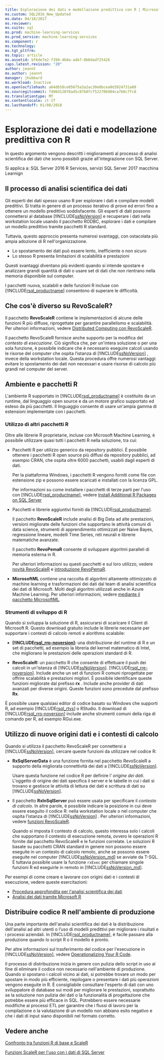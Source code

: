 ```yaml
---
title: Esplorazione dei dati e modellazione predittiva con R | Microsoft Docs
ms.custom: SQL2016_New_Updated
ms.date: 04/18/2017
ms.reviewer: 
ms.suite: sql
ms.prod: machine-learning-services
ms.prod_service: machine-learning-services
ms.component: r
ms.technology: 
ms.tgt_pltfrm: 
ms.topic: article
ms.assetid: bf6de7e2-f394-4b8a-a4b7-0b8dadf25426
caps.latest.revision: "20"
author: jeannt
ms.author: jeannt
manager: jhubbard
ms.workload: Inactive
ms.openlocfilehash: a64db58ce05675a3a2ac30e0bcea0d3924731a08
ms.sourcegitcommit: f486d12078a45c87b0fcf52270b904ca7b0c7fc8
ms.translationtype: MT
ms.contentlocale: it-IT
ms.lasthandoff: 01/08/2018
---
```

# <a name="data-exploration-and-predictive-modeling-with-r"></a>Esplorazione dei dati e modellazione predittiva con R

In questo argomento vengono descritti i miglioramenti al processo di analisi scientifica dei dati che sono possibili grazie all'integrazione con SQL Server.

Si applica a: SQL Server 2016 R Services, servizi SQL Server 2017 macchina Learnign

## <a name="the-data-science-process"></a>Il processo di analisi scientifica dei dati

Gli esperti dei dati spesso usano R per esplorare i dati e compilare modelli predittivi. Si tratta in genere di un processo iterativo di prove ed errori fino a ottenere un modello predittivo soddisfacente. Gli esperti di dati possono connettersi al database [!INCLUDE[ssNoVersion](../../includes/ssnoversion-md.md)] e recuperare i dati nella workstation locale usando il pacchetto RODBC, esplorare i dati e compilare un modello predittivo tramite pacchetti R standard.

Tuttavia, questo approccio presenta numerosi svantaggi, con ostacolata più ampia adozione di R nell'organizzazione. 

+ Lo spostamento dei dati può essere lento, inefficiente o non sicuro
+ Lo stesso R presenta limitazioni di scalabilità e prestazioni

Questi svantaggi diventano più evidenti quando si intende spostare e analizzare grandi quantità di dati o usare set di dati che non rientrano nella memoria disponibile sul computer.

I pacchetti nuova, scalabili e delle funzioni R incluse con [!INCLUDE[rsql_productname](../../includes/rsql-productname-md.md)] consentono di superare le difficoltà. 

## <a name="whats-different-about-revoscaler"></a>Che cos'è diverso su RevoScaleR?

Il pacchetto **RevoScaleR** contiene le implementazioni di alcune delle funzioni R più diffuse, riprogettate per garantire parallelismo e scalabilità. Per ulteriori informazioni, vedere [Distributed Computing con RevoScaleR](https://msdn.microsoft.com/microsoft-r/scaler-distributed-computing).

Il pacchetto RevoScaleR fornisce anche supporto per la modifica del *contesto di esecuzione*. Ciò significa che, per un'intera soluzione o per una sola funzione, è possibile indicare che è necessario eseguire calcoli usando le risorse del computer che ospita l’istanza di [!INCLUDE[ssNoVersion](../../includes/ssnoversion-md.md)] , invece della workstation locale. Questa procedura offre numerosi vantaggi: evitare lo spostamento dei dati non necessari e usare risorse di calcolo più grandi nel computer del server.

## <a name="r-environment-and-packages"></a>Ambiente e pacchetti R

L'ambiente R supportato in [!INCLUDE[rsql_productname](../../includes/rsql-productname-md.md)] è costituito da un runtime, dal linguaggio open source e da un motore grafico supportato ed esteso da più pacchetti. Il linguaggio consente di usare un'ampia gamma di estensioni implementate con i pacchetti.  

### <a name="using-other-r-packages"></a>Utilizzo di altri pacchetti R

Oltre alle librerie R proprietarie, incluse con Microsoft Machine Learning, è possibile utilizzare quasi tutti i pacchetti R nella soluzione, tra cui:

+ Pacchetti R per utilizzo generico da repository pubblici. È possibile ottenere i pacchetti R open source più diffusi da repository pubblici, ad esempio CRAN, che ospita oltre 6000 pacchetti, usabili dagli esperti di dati.
  
  Per la piattaforma Windows, i pacchetti R vengono forniti come file con estensione zip e possono essere scaricati e installati con la licenza GPL.  
  
  Per informazioni su come installare i pacchetti di terze parti per l'uso con [!INCLUDE[rsql_productname](../../includes/rsql-productname-md.md)], vedere [Install Additional R Packages on SQL Server](../../advanced-analytics/r/install-additional-r-packages-on-sql-server.md)  
  
+ Pacchetti e librerie aggiuntivi forniti da [!INCLUDE[rsql_productname](../../includes/rsql-productname-md.md)].   
  
     Il pacchetto **RevoScaleR** include analisi di Big Data ad alte prestazioni, versioni migliorate delle funzioni che supportano le attività comuni di data science, strumenti di apprendimento ottimizzati per Naive Bayes, regressione lineare, modelli Time Series, reti neurali e librerie matematiche avanzate.  
  
     Il pacchetto **RevoPemaR** consente di sviluppare algoritmi paralleli di memoria esterna in R.  
  
     Per ulteriori informazioni su questi pacchetti e sul loro utilizzo, vedere [novità RevoScaleR](https://msdn.microsoft.com/microsoft-r/scaler-user-guide-introduction) e [introduzione RevoPemaR](https://msdn.microsoft.com/microsoft-r/pemar-getting-started). 

+ **MicrosoftML** contiene una raccolta di algoritmi altamente ottimizzato di machine learning e trasformazioni dei dati dal team di analisi scientifica dei dati di Microsoft. Molti degli algoritmi utilizzati anche in Azure Machine Learning. Per ulteriori informazioni, vedere [mediante il pacchetto MicrosoftML](../../advanced-analytics/using-the-microsoftml-package.md).

### <a name="r-development-tools"></a>Strumenti di sviluppo di R

Quando si sviluppa la soluzione di R, assicurarsi di scaricare il Client di Microsoft R. Questo download gratuito include le librerie necessarie per supportare i contesti di calcolo remoti e alorithms scalabile:

+ **[!INCLUDE[rsql_rro-noversion](../../includes/rsql-rro-noversion-md.md)]:** una distribuzione del runtime di R e un set di pacchetti, ad esempio la libreria del kernel matematico di Intel, che migliorano le prestazioni delle operazioni standard di R.  
  
+ **RevoScaleR:** un pacchetto R che consente di effettuare il push dei calcoli in un'istanza di [!INCLUDE[ssNoVersion](../../includes/ssnoversion-md.md)]. [!INCLUDE[rsql_rre-noversion](../../includes/rsql-rre-noversion-md.md)]. Include anche un set di funzioni R comuni riprogettate per offrire scalabilità e prestazioni migliori. È possibile identificare queste funzioni migliorate dal prefisso **rx** . Include anche provider di dati avanzati per diverse origini. Queste funzioni sono precedute dal prefisso **Rx**.

È possibile usare qualsiasi editor di codice basato su Windows che supporti R, ad esempio [!INCLUDE[rsql_rtvs](../../includes/rsql-rtvs-md.md)] o RStudio. Il download di [!INCLUDE[rsql_rro-noversion](../../includes/rsql-rro-noversion-md.md)] include anche strumenti comuni della riga di comando per R, ad esempio RGui.exe.

## <a name="use-new-data-sources-and-compute-contexts"></a>Utilizzo di nuove origini dati e i contesti di calcolo

Quando si utilizza il pacchetto RevoScaleR per connettersi a [!INCLUDE[ssNoVersion](../../includes/ssnoversion-md.md)], cercare queste funzioni da utilizzare nel codice R:

+ **RxSqlServerData** è una funzione fornita nel pacchetto RevoScaleR a supporto della migliorata connettività dei dati a [!INCLUDE[ssNoVersion](../../includes/ssnoversion-md.md)].
  
     Usare questa funzione nel codice R per definire l’ *origine dei dati*. L'oggetto di origine dei dati specifica il server e le tabelle in cui i dati si trovano e gestisce le attività di lettura dei dati e scrittura di dati su [!INCLUDE[ssNoVersion](../../includes/ssnoversion-md.md)].
  
-   Il pacchetto **RxInSqlServer** può essere usata per specificare il *contesto di calcolo*.  In altre parole, è possibile indicare la posizione in cui deve essere eseguito il codice R: nella workstation locale o nel computer che ospita l’istanza di [!INCLUDE[ssNoVersion](../../includes/ssnoversion-md.md)] .  Per ulteriori informazioni, vedere [funzioni RevoScaleR](https://msdn.microsoft.com/microsoft-r/scaler/scaler).
  
     Quando si imposta il contesto di calcolo, questo interessa solo i calcoli che supportano il contesto di esecuzione remota, ovvero le operazioni R fornite dal pacchetto RevoScaleR e le funzioni correlate. Le soluzioni R basate su pacchetti CRAN standard in genere non possono essere eseguite in un contesto di calcolo remoto, anche se possono essere eseguite nel computer [!INCLUDE[ssNoVersion_md](../../includes/ssnoversion-md.md)] se avviate da T-SQL. È tuttavia possibile usare la funzione `rxExec` per chiamare singole funzioni R ed eseguirle in remoto in [!INCLUDE[ssNoVersion_md](../../includes/ssnoversion-md.md)].

Per esempi di come creare e lavorare con origini dati e i contesti di esecuzione, vedere queste esercitazioni:

+ [Procedura approfondita per l'analisi scientifica dei dati](../../advanced-analytics/tutorials/deepdive-data-science-deep-dive-using-the-revoscaler-packages.md)  
+  [Analisi dei dati tramite Microsoft R](https://msdn.microsoft.com/en-us/microsoft-r/data-analysis-in-microsoft-r)

## <a name="deploy-r-code-to-production"></a>Distribuire codice R nell'ambiente di produzione

Una parte importante dell'analisi scientifica dei dati è la distribuzione dell'analisi ad altri utenti o l’uso di modelli predittivi per migliorare i risultati e i processi aziendali. In [!INCLUDE[rsql_productname](../../includes/rsql-productname-md.md)], è facile passare alla produzione quando lo script R o il modello è pronto.

Per altre informazioni sul trasferimento del codice per l'esecuzione in [!INCLUDE[ssNoVersion](../../includes/ssnoversion-md.md)], vedere [Operationalizing Your R Code](../../advanced-analytics/r/operationalizing-your-r-code.md).

Il processo di distribuzione inizia in genere con pulizia dello script in uso al fine di eliminare il codice non necessario nell'ambiente di produzione. Quando si spostano i calcoli vicino ai dati, si potrebbe trovare un modo per spostare in modo più efficiente, riepilogare o presentare i dati più operazioni vengono eseguite in R.  È consigliabile consultare l'esperto di dati con uno sviluppatore di database sui modi per migliorare le prestazioni, soprattutto se la soluzione non pulizia dei dati o la funzionalità di progettazione che potrebbe essere più efficace in SQL. Potrebbero essere necessarie modifiche ai processi ETL per garantire che i flussi di lavoro per la compilazione o la valutazione di un modello non abbiano esito negativo e che i dati di input siano disponibili nel formato corretto.

## <a name="see-also"></a>Vedere anche

[Confronto tra funzioni R di base e ScaleR](https://msdn.microsoft.com/microsoft-r/scaler/compare-base-r-scaler-functions)

[Funzioni ScaleR per l'uso con i dati di SQL Server](../../advanced-analytics/r/scaler-functions-for-working-with-sql-server-data.md)
